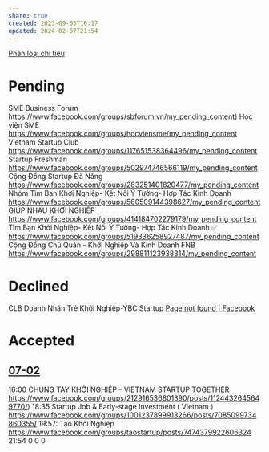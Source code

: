```yaml
---
share: true
created: 2023-09-05T16:17
updated: 2024-02-07T21:54
---
```


[Phân loại chi tiêu](../../../../Tr%E1%BA%A5n%20K%E1%BB%B3/4%20Th%C3%A0nh%20ph%E1%BA%A9m/Truy%E1%BB%81n%20th%C3%B4ng/Ph%C3%A2n%20lo%E1%BA%A1i%20chi%20ti%C3%AAu.md)
# Pending
SME Business Forum https://www.facebook.com/groups/sbforum.vn/my_pending_content)
Học viện SME https://www.facebook.com/groups/hocviensme/my_pending_content
Vietnam Startup Club https://www.facebook.com/groups/117651538364496/my_pending_content
Startup Freshman https://www.facebook.com/groups/502974746566119/my_pending_content
Cộng Đồng Startup Đà Nẵng https://www.facebook.com/groups/283251401820477/my_pending_content
Nhóm Tìm Bạn Khởi Nghiệp- Kết Nối Ý Tưởng- Hợp Tác Kinh Doanh https://www.facebook.com/groups/560509144398627/my_pending_content
GIÚP NHAU KHỞI NGHIỆP https://www.facebook.com/groups/414184702279179/my_pending_content
Tìm Bạn Khởi Nghiệp- Kết Nối Ý Tưởng- Hợp Tác Kinh Doanh ✅ https://www.facebook.com/groups/519336258927487/my_pending_content
Cộng Đồng Chủ Quán - Khởi Nghiệp Và Kinh Doanh FNB https://www.facebook.com/groups/298811123938314/my_pending_content

# Declined
CLB Doanh Nhân Trẻ Khởi Nghiệp-YBC Startup [Page not found | Facebook](https://www.facebook.com/groups/854111068514353/my_declined_content)

# Accepted
## [07-02](07-02.md)
16:00 CHUNG TAY KHỞI NGHIỆP - VIETNAM STARTUP TOGETHER https://www.facebook.com/groups/212916536801390/posts/1124432645649770/)
18:35 Startup Job & Early-stage Investment ( Vietnam ) https://www.facebook.com/groups/1001237899913266/posts/7085099734860355/
19:57: Táo Khởi Nghiệp https://www.facebook.com/groups/taostartup/posts/7474379922606324
    21:54 0 0 0 